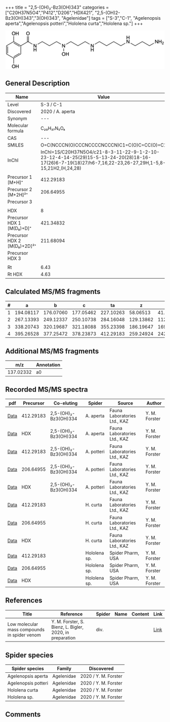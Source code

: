 +++
title = "2,5-(OH)₂-Bz3(OH)343"
categories = ["C20H37N5O4","P412","D206","HDX421",
"2,5-(OH)2-Bz3(OH)343","3(OH)343",
"Agelenidae"]
tags = ["S-3","C-1",
"Agelenopsis aperta","Agelenopsis potteri","Hololena curta","Hololena sp."]
+++

![](/img/2-5-OH2-Bz3(OH)343.png)

## General Description

| Name                        | Value            |
|-----------------------------|------------------|
| Level                       | S-3 / C-1               |
| Discovered                  | 2020 / A. aperta |
| Synonym                     | ---              |
| Molecular formula           | C₂₀H₃₇N₅O₄       |
| CAS                         | ---              |
| SMILES | O=C(NCCCN(O)CCCNCCCCNCCCN)C1=C(O)C=CC(O)=C1  |
| InChI  | InChI=1S/C20H37N5O4/c21-8-3-11-22-9-1-2-10-23-12-4-14-25(29)15-5-13-24-20(28)18-16-17(26)6-7-19(18)27/h6-7,16,22-23,26-27,29H,1-5,8-15,21H2,(H,24,28)  |
|                             |                  |
| Precursor 1 [M+H]⁺       | 412.29183      |
| Precursor 2 [M+2H]²⁺        | 206.64955       |
| Precursor 3                 |                  |
|                             |                  |
| HDX                         | 8                |
| Precursor HDX 1 [M(D₈)+D]⁺   | 421.34832        |
| Precursor HDX 2 [M(D₈)+2D]²⁺ | 211.68094        |
| Precursor HDX 3             |                  |
|                             |                  |
| Rt                          | 6.43                 |
| Rt HDX                      | 4.63                 |

## Calculated MS/MS fragments

| # | a         | b         | c         | ta        | z         | y         | tz        |
|---|-----------|-----------|-----------|-----------|-----------|-----------|-----------|
| 1 | 194.08117 | 176.07060 | 177.05462 | 227.10263 | 58.06513 | 41.03858 | 75.09167 |
| 2 | 267.13393 | 249.12337 | 250.10738 | 284.16048 | 129.13862 | 112.11208 | 146.16517 |
| 3 | 338.20743 | 320.19687 | 321.18088 | 355.23398 | 186.19647 | 169.16993 | 219.21794 |
| 4 | 395.26528 | 377.25472 | 378.23873 | 412.29183 | 259.24924 | 242.22269 | 276.27579 |

## Additional MS/MS fragments

| m/z       | Annotation |
|-----------|------------|
| 137.02332 | a0         |

## Recorded MS/MS spectra

| pdf | Precursor | Co-eluting | Spider | Source | Author |
|-----|-----------|------------|--------|--------|--------|
| [Data](/pdf/A-aperta/412_2-5-OH2-Bz3(OH)334_2-5-OH2-Bz3(OH)343_Aa.pdf)     | 412.29183 | 2,5-(OH)₂-Bz3(OH)334 | A. aperta | Fauna Laboratories Ltd., KAZ | Y. M. Forster |
| [Data](/pdf/A-aperta/412_2-5-OH2-Bz3(OH)334_2-5-OH2-Bz3(OH)343_Aa_HDX.pdf) | HDX       | 2,5-(OH)₂-Bz3(OH)334 | A. aperta | Fauna Laboratories Ltd., KAZ | Y. M. Forster |
| [Data](/pdf/A-potteri/412_2-5-OH2-Bz3(OH)334_2-5-OH2-Bz3(OH)343_Ap.pdf) | 412.29183 | 2,5-(OH)₂-Bz3(OH)334          | A. potteri | Fauna Laboratories Ltd., KAZ | Y. M. Forster |
| [Data](/pdf/A-potteri/412_2-5-OH2-Bz3(OH)334_2-5-OH2-Bz3(OH)343_Ap_2.pdf) | 206.64955 | 2,5-(OH)₂-Bz3(OH)334          | A. potteri | Fauna Laboratories Ltd., KAZ | Y. M. Forster |
| [Data](/pdf/A-potteri/412_2-5-OH2-Bz3(OH)334_2-5-OH2-Bz3(OH)343_Ap_HDX.pdf) | HDX | 2,5-(OH)₂-Bz3(OH)334          | A. potteri | Fauna Laboratories Ltd., KAZ | Y. M. Forster |
| [Data](/pdf/H-curta/412_2-5-OH2-Bz3(OH)343_Hc.pdf) | 412.29183 |           | H. curta | Fauna Laboratories Ltd., KAZ | Y. M. Forster |
| [Data](/pdf/H-curta/412_2-5-OH2-Bz3(OH)343_Hc_2.pdf) | 206.64955 |           | H. curta | Fauna Laboratories Ltd., KAZ | Y. M. Forster |
| [Data](/pdf/H-curta/412_2-5-OH2-Bz3(OH)343_Hc_HDX.pdf) | HDX |           | H. curta | Fauna Laboratories Ltd., KAZ | Y. M. Forster |
| [Data](/pdf/Hololena-sp/412_2-5-OH2-Bz3(OH)343_Ho-sp.pdf) | 412.29183 |           | Hololena sp. | Spider Pharm, USA | Y. M. Forster |
| [Data](/pdf/Hololena-sp/412_2-5-OH2-Bz3(OH)343_Ho-sp_2.pdf) | 206.64955 |           | Hololena sp. | Spider Pharm, USA | Y. M. Forster |
| [Data](/pdf/Hololena-sp/412_2-5-OH2-Bz3(OH)343_Ho-sp_HDX.pdf) | HDX |           | Hololena sp. | Spider Pharm, USA | Y. M. Forster |

## References

| Title     | Reference   | Spider    | Name   | Content  | Link |
|-----------|-------------|-----------|--------|----------|-----|
| Low molecular mass compounds in spider venom      | Y. M. Forster, S. Bienz, L. Bigler, 2020, in preparation          | div.       |   |   | [Link](unknown) |

## Spider species

| Spider species     | Family     | Discovered           |
|--------------------|------------|----------------------|
| Agelenopsis aperta | Agelenidae | 2020 / Y. M. Forster |
| Agelenopsis potteri | Agelenidae | 2020 / Y. M. Forster |
| Hololena curta | Agelenidae | 2020 / Y. M. Forster |
| Hololena sp. | Agelenidae | 2020 / Y. M. Forster |

## Comments